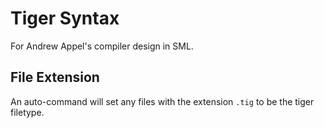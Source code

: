 # Tiger Syntax

For Andrew Appel's compiler design in SML.

## File Extension

An auto-command will set any files with the extension `.tig` to be the tiger filetype.


